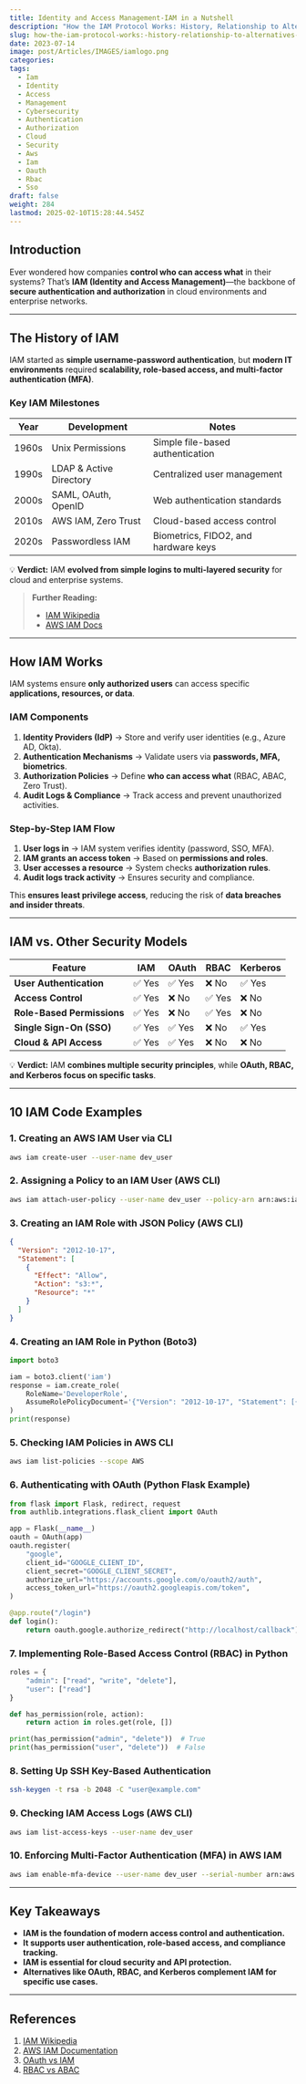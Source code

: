 ```yaml
---
title: Identity and Access Management-IAM in a Nutshell
description: "How the IAM Protocol Works: History, Relationship to Alternatives, and Examples"
slug: how-the-iam-protocol-works:-history-relationship-to-alternatives-and-10-code-examples
date: 2023-07-14
image: post/Articles/IMAGES/iamlogo.png
categories: 
tags:
  - Iam
  - Identity
  - Access
  - Management
  - Cybersecurity
  - Authentication
  - Authorization
  - Cloud
  - Security
  - Aws
  - Iam
  - Oauth
  - Rbac
  - Sso
draft: false
weight: 284
lastmod: 2025-02-10T15:28:44.545Z
---
```

<!--
# How the IAM Protocol Works: History, Relationship to Alternatives, and 10 Code Examples
-->

## Introduction

Ever wondered how companies **control who can access what** in their systems? That’s **IAM (Identity and Access Management)**—the backbone of **secure authentication and authorization** in cloud environments and enterprise networks.

<!--
In this article, we’ll cover:  

- The **history and evolution** of IAM.  
- How **IAM protocols work** and why they matter.  
- **IAM vs. other security models** like OAuth, RBAC, and Kerberos.  
- **10 real-world IAM code examples**.  
-->

***

## The History of IAM

IAM started as **simple username-password authentication**, but **modern IT environments** required **scalability, role-based access, and multi-factor authentication (MFA)**.

### **Key IAM Milestones**

| Year  | Development             | Notes                                |
| ----- | ----------------------- | ------------------------------------ |
| 1960s | Unix Permissions        | Simple file-based authentication     |
| 1990s | LDAP & Active Directory | Centralized user management          |
| 2000s | SAML, OAuth, OpenID     | Web authentication standards         |
| 2010s | AWS IAM, Zero Trust     | Cloud-based access control           |
| 2020s | Passwordless IAM        | Biometrics, FIDO2, and hardware keys |

💡 **Verdict:** IAM **evolved from simple logins to multi-layered security** for cloud and enterprise systems.

> **Further Reading:**
>
> * [IAM Wikipedia](https://en.wikipedia.org/wiki/Identity_and_access_management)
> * [AWS IAM Docs](https://docs.aws.amazon.com/IAM/latest/UserGuide/introduction.html)

***

## How IAM Works

IAM systems ensure **only authorized users** can access specific **applications, resources, or data**.

### **IAM Components**

1. **Identity Providers (IdP)** → Store and verify user identities (e.g., Azure AD, Okta).
2. **Authentication Mechanisms** → Validate users via **passwords, MFA, biometrics**.
3. **Authorization Policies** → Define **who can access what** (RBAC, ABAC, Zero Trust).
4. **Audit Logs & Compliance** → Track access and prevent unauthorized activities.

### **Step-by-Step IAM Flow**

1. **User logs in** → IAM system verifies identity (password, SSO, MFA).
2. **IAM grants an access token** → Based on **permissions and roles**.
3. **User accesses a resource** → System checks **authorization rules**.
4. **Audit logs track activity** → Ensures security and compliance.

This **ensures least privilege access**, reducing the risk of **data breaches and insider threats**.

***

## IAM vs. Other Security Models

| Feature                    | IAM   | OAuth | RBAC  | Kerberos |
| -------------------------- | ----- | ----- | ----- | -------- |
| **User Authentication**    | ✅ Yes | ✅ Yes | ❌ No  | ✅ Yes    |
| **Access Control**         | ✅ Yes | ❌ No  | ✅ Yes | ❌ No     |
| **Role-Based Permissions** | ✅ Yes | ❌ No  | ✅ Yes | ❌ No     |
| **Single Sign-On (SSO)**   | ✅ Yes | ✅ Yes | ❌ No  | ✅ Yes    |
| **Cloud & API Access**     | ✅ Yes | ✅ Yes | ❌ No  | ❌ No     |

💡 **Verdict:** IAM **combines multiple security principles**, while **OAuth, RBAC, and Kerberos focus on specific tasks**.

***

## 10 IAM Code Examples

### **1. Creating an AWS IAM User via CLI**

```bash
aws iam create-user --user-name dev_user
```

### **2. Assigning a Policy to an IAM User (AWS CLI)**

```bash
aws iam attach-user-policy --user-name dev_user --policy-arn arn:aws:iam::aws:policy/AmazonS3ReadOnlyAccess
```

### **3. Creating an IAM Role with JSON Policy (AWS CLI)**

```json
{
  "Version": "2012-10-17",
  "Statement": [
    {
      "Effect": "Allow",
      "Action": "s3:*",
      "Resource": "*"
    }
  ]
}
```

### **4. Creating an IAM Role in Python (Boto3)**

```python
import boto3

iam = boto3.client('iam')
response = iam.create_role(
    RoleName='DeveloperRole',
    AssumeRolePolicyDocument='{"Version": "2012-10-17", "Statement": [{"Effect": "Allow", "Principal": {"Service": "ec2.amazonaws.com"}, "Action": "sts:AssumeRole"}]}'
)
print(response)
```

### **5. Checking IAM Policies in AWS CLI**

```bash
aws iam list-policies --scope AWS
```

### **6. Authenticating with OAuth (Python Flask Example)**

```python
from flask import Flask, redirect, request
from authlib.integrations.flask_client import OAuth

app = Flask(__name__)
oauth = OAuth(app)
oauth.register(
    "google",
    client_id="GOOGLE_CLIENT_ID",
    client_secret="GOOGLE_CLIENT_SECRET",
    authorize_url="https://accounts.google.com/o/oauth2/auth",
    access_token_url="https://oauth2.googleapis.com/token",
)

@app.route("/login")
def login():
    return oauth.google.authorize_redirect("http://localhost/callback")
```

### **7. Implementing Role-Based Access Control (RBAC) in Python**

```python
roles = {
    "admin": ["read", "write", "delete"],
    "user": ["read"]
}

def has_permission(role, action):
    return action in roles.get(role, [])

print(has_permission("admin", "delete"))  # True
print(has_permission("user", "delete"))  # False
```

### **8. Setting Up SSH Key-Based Authentication**

```bash
ssh-keygen -t rsa -b 2048 -C "user@example.com"
```

### **9. Checking IAM Access Logs (AWS CLI)**

```bash
aws iam list-access-keys --user-name dev_user
```

### **10. Enforcing Multi-Factor Authentication (MFA) in AWS IAM**

```bash
aws iam enable-mfa-device --user-name dev_user --serial-number arn:aws:iam::123456789012:mfa/dev_user --authentication-code-1 123456 --authentication-code-2 456789
```

***

## Key Takeaways

* **IAM is the foundation of modern access control and authentication.**
* **It supports user authentication, role-based access, and compliance tracking.**
* **IAM is essential for cloud security and API protection.**
* **Alternatives like OAuth, RBAC, and Kerberos complement IAM for specific use cases.**

***

## References

1. [IAM Wikipedia](https://en.wikipedia.org/wiki/Identity_and_access_management)
2. [AWS IAM Documentation](https://docs.aws.amazon.com/IAM/latest/UserGuide/introduction.html)
3. [OAuth vs IAM](https://oauth.net/articles/authentication/)
4. [RBAC vs ABAC](https://www.nist.gov/publications/role-based-access-control)
